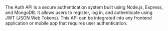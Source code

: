The Auth API is a secure authentication system built using Node.js, Express, and MongoDB. It allows users to register, log in, and authenticate using JWT (JSON Web Tokens). This API can be integrated into any frontend application or mobile app that requires user authentication.
